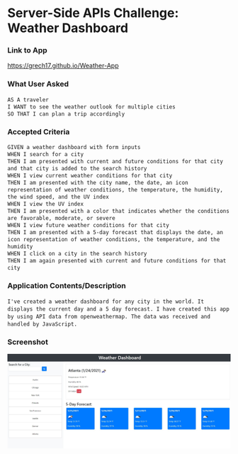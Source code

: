 # Server-Side APIs Challenge: Weather Dashboard



### Link to App
https://grech17.github.io/Weather-App
 
### What User Asked
```
AS A traveler
I WANT to see the weather outlook for multiple cities
SO THAT I can plan a trip accordingly
```
### Accepted Criteria 
```
GIVEN a weather dashboard with form inputs
WHEN I search for a city
THEN I am presented with current and future conditions for that city and that city is added to the search history
WHEN I view current weather conditions for that city
THEN I am presented with the city name, the date, an icon representation of weather conditions, the temperature, the humidity, the wind speed, and the UV index
WHEN I view the UV index
THEN I am presented with a color that indicates whether the conditions are favorable, moderate, or severe
WHEN I view future weather conditions for that city
THEN I am presented with a 5-day forecast that displays the date, an icon representation of weather conditions, the temperature, and the humidity
WHEN I click on a city in the search history
THEN I am again presented with current and future conditions for that city
```


### Application Contents/Description
``
I've created a weather dashboard for any city in the world. It displays the current day and a 5 day forecast. I have created this app by using API data from openweathermap. The data was received and handled by JavaScript.  
``

### Screenshot
<img src = "assets\screenshot.jpg" alt = "app preview">
